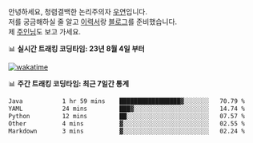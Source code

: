 안녕하세요, 청렴결백한 논리주의자 [우연](https://dev-wooyeon.github.io/quiz-app/)입니다.  
저를 궁금해하실 줄 알고 [이력서](https://ieunune.notion.site/d836ecc9172144d4b39f185b89f16a62)랑 [블로그](https://notion-blog-ieunune.vercel.app)를 준비했습니다.  
제 [주인님](https://www.instagram.com/lovely_hiru_hari_s2/)도 보고 가세요.


📊 **실시간 트래킹 코딩타임: 23년 8월 4일 부터**  

[![wakatime](https://wakatime.com/badge/user/099dd627-fdab-4072-b87a-fa91c7a76d8d.svg?style=for-the-badge)](https://wakatime.com/@099dd627-fdab-4072-b87a-fa91c7a76d8d)

📊 **주간 트래킹 코딩타임: 최근 7일간 통계**

<!--START_SECTION:waka-->

```txt
Java           1 hr 59 mins    █████████████████▓░░░░░░░   70.79 %
YAML           24 mins         ███▓░░░░░░░░░░░░░░░░░░░░░   14.74 %
Python         12 mins         ██░░░░░░░░░░░░░░░░░░░░░░░   07.57 %
Other          4 mins          ▓░░░░░░░░░░░░░░░░░░░░░░░░   02.55 %
Markdown       3 mins          ▓░░░░░░░░░░░░░░░░░░░░░░░░   02.24 %
```

<!--END_SECTION:waka-->

<!-- ![](./profile-3d-contrib/profile-night-view.svg)-->
